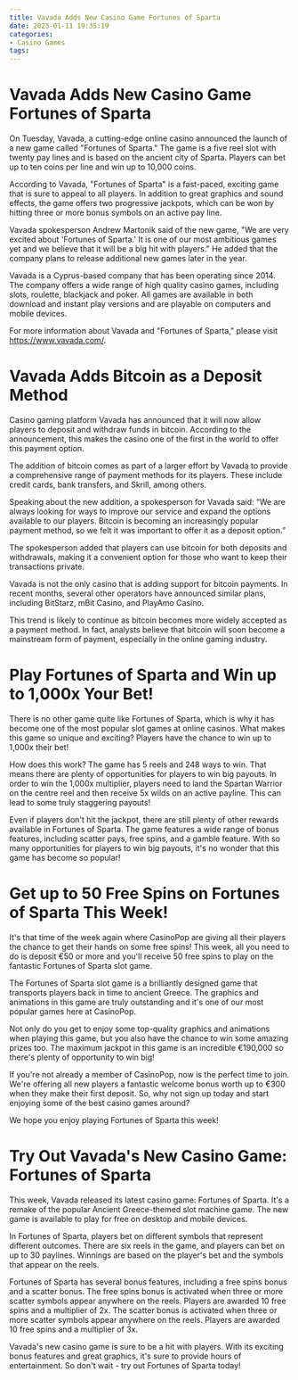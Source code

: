 ```yaml
---
title: Vavada Adds New Casino Game Fortunes of Sparta
date: 2023-01-11 19:35:19
categories:
- Casino Games
tags:
---
```



#  Vavada Adds New Casino Game Fortunes of Sparta

On Tuesday, Vavada, a cutting-edge online casino announced the launch of a new game called "Fortunes of Sparta." The game is a five reel slot with twenty pay lines and is based on the ancient city of Sparta. Players can bet up to ten coins per line and win up to 10,000 coins.

According to Vavada, "Fortunes of Sparta" is a fast-paced, exciting game that is sure to appeal to all players. In addition to great graphics and sound effects, the game offers two progressive jackpots, which can be won by hitting three or more bonus symbols on an active pay line.

Vavada spokesperson Andrew Martonik said of the new game, "We are very excited about 'Fortunes of Sparta.' It is one of our most ambitious games yet and we believe that it will be a big hit with players." He added that the company plans to release additional new games later in the year.

Vavada is a Cyprus-based company that has been operating since 2014. The company offers a wide range of high quality casino games, including slots, roulette, blackjack and poker. All games are available in both download and instant play versions and are playable on computers and mobile devices.

For more information about Vavada and "Fortunes of Sparta," please visit https://www.vavada.com/.

#  Vavada Adds Bitcoin as a Deposit Method

Casino gaming platform Vavada has announced that it will now allow players to deposit and withdraw funds in bitcoin. According to the announcement, this makes the casino one of the first in the world to offer this payment option.

The addition of bitcoin comes as part of a larger effort by Vavada to provide a comprehensive range of payment methods for its players. These include credit cards, bank transfers, and Skrill, among others.

Speaking about the new addition, a spokesperson for Vavada said: “We are always looking for ways to improve our service and expand the options available to our players. Bitcoin is becoming an increasingly popular payment method, so we felt it was important to offer it as a deposit option.”

The spokesperson added that players can use bitcoin for both deposits and withdrawals, making it a convenient option for those who want to keep their transactions private.

Vavada is not the only casino that is adding support for bitcoin payments. In recent months, several other operators have announced similar plans, including BitStarz, mBit Casino, and PlayAmo Casino.

This trend is likely to continue as bitcoin becomes more widely accepted as a payment method. In fact, analysts believe that bitcoin will soon become a mainstream form of payment, especially in the online gaming industry.

#  Play Fortunes of Sparta and Win up to 1,000x Your Bet!

There is no other game quite like Fortunes of Sparta, which is why it has become one of the most popular slot games at online casinos. What makes this game so unique and exciting? Players have the chance to win up to 1,000x their bet!

How does this work? The game has 5 reels and 248 ways to win. That means there are plenty of opportunities for players to win big payouts. In order to win the 1,000x multiplier, players need to land the Spartan Warrior on the centre reel and then receive 5x wilds on an active payline. This can lead to some truly staggering payouts!

Even if players don't hit the jackpot, there are still plenty of other rewards available in Fortunes of Sparta. The game features a wide range of bonus features, including scatter pays, free spins, and a gamble feature. With so many opportunities for players to win big payouts, it's no wonder that this game has become so popular!

#  Get up to 50 Free Spins on Fortunes of Sparta This Week!

It's that time of the week again where CasinoPop are giving all their players the chance to get their hands on some free spins! This week, all you need to do is deposit €50 or more and you'll receive 50 free spins to play on the fantastic Fortunes of Sparta slot game.

The Fortunes of Sparta slot game is a brilliantly designed game that transports players back in time to ancient Greece. The graphics and animations in this game are truly outstanding and it's one of our most popular games here at CasinoPop.

Not only do you get to enjoy some top-quality graphics and animations when playing this game, but you also have the chance to win some amazing prizes too. The maximum jackpot in this game is an incredible €190,000 so there's plenty of opportunity to win big!

If you're not already a member of CasinoPop, now is the perfect time to join. We're offering all new players a fantastic welcome bonus worth up to €300 when they make their first deposit. So, why not sign up today and start enjoying some of the best casino games around?

We hope you enjoy playing Fortunes of Sparta this week!

#  Try Out Vavada's New Casino Game: Fortunes of Sparta

This week, Vavada released its latest casino game: Fortunes of Sparta. It's a remake of the popular Ancient Greece-themed slot machine game. The new game is available to play for free on desktop and mobile devices.

In Fortunes of Sparta, players bet on different symbols that represent different outcomes. There are six reels in the game, and players can bet on up to 30 paylines. Winnings are based on the player's bet and the symbols that appear on the reels.

Fortunes of Sparta has several bonus features, including a free spins bonus and a scatter bonus. The free spins bonus is activated when three or more scatter symbols appear anywhere on the reels. Players are awarded 10 free spins and a multiplier of 2x. The scatter bonus is activated when three or more scatter symbols appear anywhere on the reels. Players are awarded 10 free spins and a multiplier of 3x.

Vavada's new casino game is sure to be a hit with players. With its exciting bonus features and great graphics, it's sure to provide hours of entertainment. So don't wait - try out Fortunes of Sparta today!